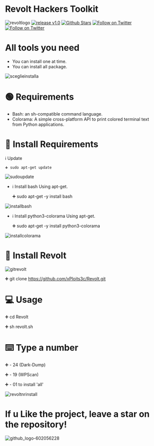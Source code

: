 # Revolt Hackers Toolkit
![revoltlogo](https://github.com/xPloits3c/revolt/assets/153435050/ea41babb-e41b-4dc9-8fdc-3bbf08f11a8f)
[![release v1.0 ](https://img.shields.io/badge/release-v1.0-green.svg?style=flat-square)](https://github.com/xPloits3c/revolt/releases/)
[![Github Stars](https://img.shields.io/github/stars/xPloits3c/revolt.svg?style=social&label=Stars)](https://github.com/xPloits3c/Revolt/)
[![Follow on Twitter](https://img.shields.io/twitter/follow/AnonSecIta.svg?style=social&label=AnonSecIta)](https://twitter.com/AnonSecIta/)
[![Follow on Twitter](https://img.shields.io/twitter/follow/ANOVNI1.svg?style=social&label=ANOVNI1)](https://twitter.com/ANOVNI1/)


 
# All tools you need
- You can install one at time.
- You can install all package.
 
![sceglieinstalla](https://github.com/xPloits3c/Revolt/assets/153435050/4a9c16ad-8acd-4291-b7a2-ee0d97c9948c)

# 🟢 Requirements
- Bash: an sh-compatible command language.
- Colorama: A simple cross-platform API to print colored terminal text from Python applications.

# 🔧 Install Requirements

ℹ️ Update
   
    ➕ sudo apt-get update
  
![sudoupdate](https://github.com/xPloits3c/Revolt/assets/153435050/58f11b7f-47a5-42a3-9c9e-4c1b7e32cc20)
 
- ℹ️ Install bash Using apt-get.
   
    ➕ sudo apt-get -y install bash
  
![installbash](https://github.com/xPloits3c/Revolt/assets/153435050/e201f289-136a-483c-b715-935a49b28762)
    
- ℹ️ Install python3-colorama Using apt-get.
   
    ➕ sudo apt-get -y install python3-colorama

![installcolorama](https://github.com/xPloits3c/Revolt/assets/153435050/8a29da90-c765-4b39-845c-736d2d8d6dea)
 
# 🔧 Install Revolt
![gitrevolt](https://github.com/xPloits3c/Revolt/assets/153435050/81bb2f8a-f840-423e-ba58-0b7721e26fe9) 

  ➕ git clone https://github.com/xPloits3c/Revolt.git
   
# 💻 Usage
  ➕ cd Revolt
  
  ➕ sh revolt.sh
    
# ⌨️ Type a number
  
➕ - 24 (Dark-Dump) 

➕ - 19 (WPScan) 

➕ - 01 to install 'all'
 
![revoltnrinstall](https://github.com/xPloits3c/Revolt/assets/153435050/baeed44b-e5cd-4cd0-a80b-52d397ca38c6)


# If u Like the project, leave a star on the repository!
![github_logo-602056228](https://github.com/xPloits3c/Revolt/assets/153435050/58620e25-748f-44ea-80a9-fc3797fcfa49)

